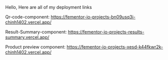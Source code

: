 Hello, Here are all of my deployment links

Qr-code-component: https://fementor-io-projects-bn09usq3i-chinh1402.vercel.app/

Result-Summary-component: https://fementor-io-projects-results-summary.vercel.app/

Product preview component: https://fementor-io-projects-xesd-k44fkwr2k-chinh1402.vercel.app/